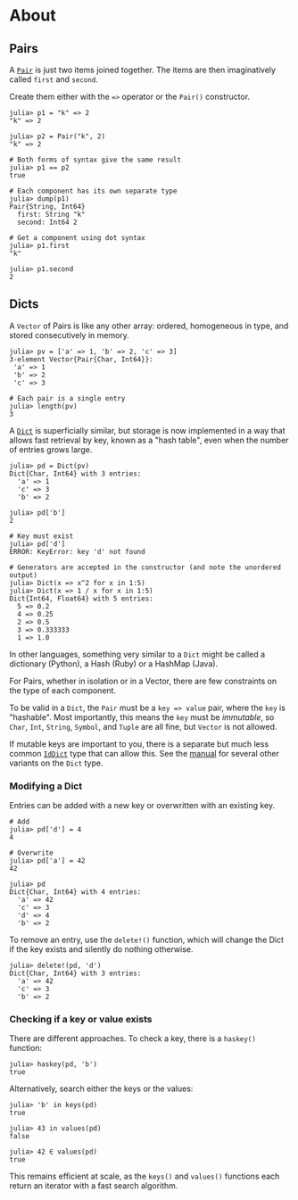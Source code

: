 # About

## Pairs

A [`Pair`][pair] is just two items joined together.
The items are then imaginatively called `first` and `second`.

Create them either with the `=>` operator or the `Pair()` constructor.

```julia-repl
julia> p1 = "k" => 2
"k" => 2

julia> p2 = Pair("k", 2)
"k" => 2

# Both forms of syntax give the same result
julia> p1 == p2
true

# Each component has its own separate type
julia> dump(p1)
Pair{String, Int64}
  first: String "k"
  second: Int64 2

# Get a component using dot syntax
julia> p1.first
"k"

julia> p1.second
2
```

## Dicts

A `Vector` of Pairs is like any other array: ordered, homogeneous in type, and stored consecutively in memory.

```julia-repl
julia> pv = ['a' => 1, 'b' => 2, 'c' => 3]
3-element Vector{Pair{Char, Int64}}:
 'a' => 1
 'b' => 2
 'c' => 3

# Each pair is a single entry
julia> length(pv)
3
```

A [`Dict`][dict] is superficially similar, but storage is now implemented in a way that allows fast retrieval by key, known as a "hash table", even when the number of entries grows large.

```julia-repl
julia> pd = Dict(pv)
Dict{Char, Int64} with 3 entries:
  'a' => 1
  'c' => 3
  'b' => 2

julia> pd['b']
2

# Key must exist
julia> pd['d']
ERROR: KeyError: key 'd' not found

# Generators are accepted in the constructor (and note the unordered output)
julia> Dict(x => x^2 for x in 1:5)
julia> Dict(x => 1 / x for x in 1:5)
Dict{Int64, Float64} with 5 entries:
  5 => 0.2
  4 => 0.25
  2 => 0.5
  3 => 0.333333
  1 => 1.0
  ```

In other languages, something very similar to a `Dict` might be called a dictionary (Python), a Hash (Ruby) or a HashMap (Java).

For Pairs, whether in isolation or in a Vector, there are few constraints on the type of each component.

To be valid in a `Dict`, the `Pair` must be a `key => value` pair, where the `key` is "hashable".
Most importantly, this means the `key` must be _immutable_, so `Char`, `Int`, `String`, `Symbol`, and `Tuple` are all fine, but `Vector` is not allowed.

If mutable keys are important to you, there is a separate but much less common [`IdDict`][iddict] type that can allow this.
See the [manual][dict] for several other variants on the `Dict` type.

### Modifying a Dict

Entries can be added with a new key or overwritten with an existing key.

```julia-repl
# Add
julia> pd['d'] = 4
4

# Overwrite
julia> pd['a'] = 42
42

julia> pd
Dict{Char, Int64} with 4 entries:
  'a' => 42
  'c' => 3
  'd' => 4
  'b' => 2
```

To remove an entry, use the `delete!()` function, which will change the Dict if the key exists and silently do nothing otherwise.

```julia-repl
julia> delete!(pd, 'd')
Dict{Char, Int64} with 3 entries:
  'a' => 42
  'c' => 3
  'b' => 2
```

### Checking if a key or value exists

There are different approaches.
To check a key, there is a `haskey()` function:

```julia-repl
julia> haskey(pd, 'b')
true
```

Alternatively, search either the keys or the values:

```julia-repl
julia> 'b' in keys(pd)
true

julia> 43 in values(pd)
false

julia> 42 ∈ values(pd)
true
```

This remains efficient at scale, as the `keys()` and `values()` functions each return an iterator with a fast search algorithm.


[pair]: https://docs.julialang.org/en/v1/base/collections/#Core.Pair
[dict]: https://docs.julialang.org/en/v1/base/collections/#Dictionaries
[iddict]: https://docs.julialang.org/en/v1/base/collections/#Base.IdDict
